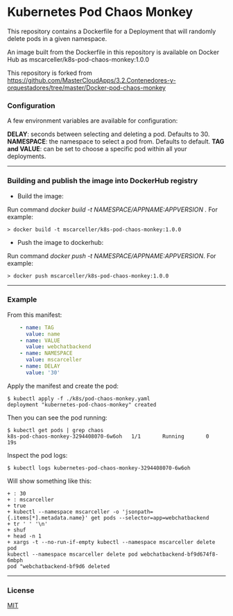 # Kubernetes Pod Chaos Monkey



This repository contains a Dockerfile for a Deployment that will randomly delete pods in a given namespace. 

An image built from the Dockerfile in this repository is available on Docker Hub as mscarceller/k8s-pod-chaos-monkey:1.0.0

This repository is forked from https://github.com/MasterCloudApps/3.2.Contenedores-y-orquestadores/tree/master/Docker-pod-chaos-monkey

### Configuration

A few environment variables are available for configuration:

**DELAY**: seconds between selecting and deleting a pod. Defaults to 30.
**NAMESPACE**: the namespace to select a pod from. Defaults to default.
**TAG and VALUE**: can be set to choose a specific pod within all your deployments. 

---

### Building and publish the image into DockerHub registry

- Build the image:

Run command *docker build -t NAMESPACE/APPNAME:APPVERSION .* For example:

```
> docker build -t mscarceller/k8s-pod-chaos-monkey:1.0.0
```

- Push the image to dockerhub:

Run command *docker push -t NAMESPACE/APPNAME:APPVERSION*. For example:

```
> docker push mscarceller/k8s-pod-chaos-monkey:1.0.0
```

---

### Example

From this manifest:

```yaml
    - name: TAG
      value: name
    - name: VALUE
      value: webchatbackend
    - name: NAMESPACE
      value: mscarceller
    - name: DELAY
      value: '30'
```
Apply the manifest and create the pod:

```shell
$ kubectl apply -f ./k8s/pod-chaos-monkey.yaml
deployment "kubernetes-pod-chaos-monkey" created
```
Then you can see the pod running:
```shell
$ kubectl get pods | grep chaos
k8s-pod-chaos-monkey-3294408070-6w6oh   1/1       Running       0          19s
```
Inspect the pod logs:
```shell
$ kubectl logs kubernetes-pod-chaos-monkey-3294408070-6w6oh
```
Will show something like this:
```shell
+ : 30
+ : mscarceller
+ true
+ kubectl --namespace mscarceller -o 'jsonpath={.items[*].metadata.name}' get pods --selector=app=webchatbackend
+ tr ' ' '\n'
+ shuf
+ head -n 1
+ xargs -t --no-run-if-empty kubectl --namespace mscarceller delete pod
kubectl --namespace mscarceller delete pod webchatbackend-bf9d674f8-6mbph 
pod "webchatbackend-bf9d6 deleted
```

---

### License

[MIT]("./MIT.md")